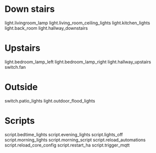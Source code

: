 
# Down stairs
light.livingroom_lamp
light.living_room_ceiling_lights
light.kitchen_lights
light.back_room
light.hallway_downstairs

# Upstairs
light.bedroom_lamp_left
light.bedroom_lamp_right
light.hallway_upstairs
switch.fan

# Outside
switch.patio_lights
light.outdoor_flood_lights

# Scripts
script.bedtime_lights
script.evening_lights
script.lights_off
script.morning_lights
script.morning_script
script.reload_automations
script.reload_core_config
script.restart_ha
script.trigger_mqtt

